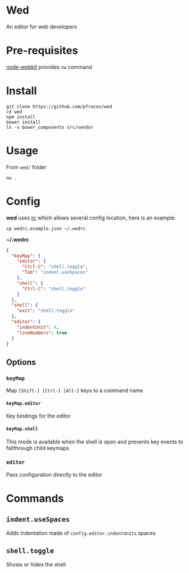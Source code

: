 # Wed

An editor for web developers

# Pre-requisites

[node-webkit][1] provides `nw` command

# Install

    git clone https://github.com/pfraces/wed
    cd wed
    npm install
    bower install
    ln -s bower_components src/vendor

# Usage

From `wed/` folder

    nw .

# Config

**wed** uses [rc][2] which allows several config location, here is an
example:

    cp wedrc.example.json ~/.wedrc

**~/.wedrc**

```json
{
  "keyMap": {
    "editor": {
      "Ctrl-C": "shell.toggle",
      "Tab": "indent.useSpaces"
    },
    "shell": {
      "Ctrl-C": "shell.toggle"
    }
  },
  "shell": {
    "exit": "shell.toggle"
  },
  "editor": {
    "indentUnit": 4,
    "lineNumbers": true
  }
}
```

## Options

### `keyMap`

Map `[Shift-] [Ctrl-] [Alt-]` keys to a command name

#### `keyMap.editor`

Key bindings for the editor

#### `keyMap.shell`

This mode is available when the shell is open and prevents key events to
fallthrough child keymaps

### `editor`

Pass configuration directly to the editor

# Commands

## `indent.useSpaces`

Adds indentation made of `config.editor.indentUnits` spaces

## `shell.toggle`

Shows or hides the shell

[1]: https://github.com/rogerwang/node-webkit
[2]: https://github.com/dominictarr/rc
